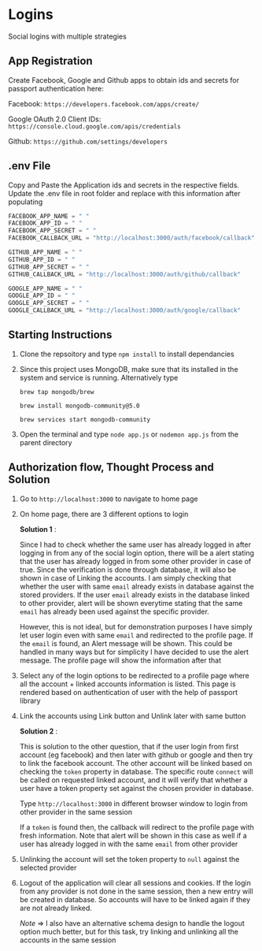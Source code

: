 # Logins
Social logins with multiple strategies

## App Registration

   Create Facebook, Google and Github apps to obtain ids and secrets for passport authentication here:
   
   Facebook: `https://developers.facebook.com/apps/create/`

   Google OAuth 2.0 Client IDs: `https://console.cloud.google.com/apis/credentials`

   Github: `https://github.com/settings/developers`

## .env File
   Copy and Paste the Application ids and secrets in the respective fields. Update the .env file in root folder and replace with this information after populating
   
   ```s
   FACEBOOK_APP_NAME = " "
   FACEBOOK_APP_ID = " "
   FACEBOOK_APP_SECRET = " "
   FACEBOOK_CALLBACK_URL = "http://localhost:3000/auth/facebook/callback"

   GITHUB_APP_NAME = " "
   GITHUB_APP_ID = " "
   GITHUB_APP_SECRET = " "
   GITHUB_CALLBACK_URL = "http://localhost:3000/auth/github/callback"

   GOOGLE_APP_NAME = " "
   GOOGLE_APP_ID = " "
   GOOGLE_APP_SECRET = " "
   GOOGLE_CALLBACK_URL = "http://localhost:3000/auth/google/callback"
   ```

## Starting Instructions

1. Clone the repsoitory and type `npm install` to install dependancies

2. Since this project uses MongoDB, make sure that its installed in the system and service is running. Alternatively type
   
   ```shell
   brew tap mongodb/brew

   brew install mongodb-community@5.0

   brew services start mongodb-community
   ```

3. Open the terminal and type `node app.js` or `nodemon app.js` from the parent directory


## Authorization flow, Thought Process and Solution

1. Go to `http://localhost:3000` to navigate to home page
   
2. On home page, there are 3 different options to login

    **Solution 1** : 
    
    Since I had to check whether the same user has already logged in after logging in from any of the social login option, there will be a alert stating that the user has already logged in from some other provider in case of true. Since the verification is done through database, it will also be shown in case of Linking the accounts. I am simply checking that whether the user with same `email` already exists in database against the stored providers. If the user `email` already exists in the database linked to other provider, alert will be shown everytime stating that the same `email` has already been used against the specific provider.

    However, this is not ideal, but for demonstration purposes I have simply let user login even with same `email` and redirected to the profile page. If the `email` is found, an Alert message will be shown. This could be handled in many ways but for simplicity I have decided to use the alert message. The profile page will show the information after that
    

3. Select any of the login options to be redirected to a profile page where all the account + linked accounts information is listed. This page is rendered based on authentication of user
   with the help of passport library
   
4. Link the accounts using Link button and Unlink later with same button
   
   **Solution 2** :
   

   This is solution to the other question, that if the user login from first account (eg facebook) and then later with github or google and then try to link the facebook account. The other account will be linked based on checking the `token` property in database. The specific route `connect` will be called on requested linked account, and it will verify that whether a user have a token property set against the chosen provider in database. 
   
   Type `http://localhost:3000` in different browser window to login from other provider in the same session

   If a `token` is found then, the callback will redirect to the profile page with fresh information. Note that alert will be shown in this case as well if a user has already logged in with the same `email` from other provider

5. Unlinking the account will set the token property to `null` against the selected provider
   
6. Logout of the application will clear all sessions and cookies. If the login from any provider is not done in the same session, then a new entry will be created in database. So accounts will 
   have to be linked again if they are not already linked.

   *Note* => I also have an alternative schema design to handle the logout option much better, but for this task, try linking and unlinking all the accounts in the same session


